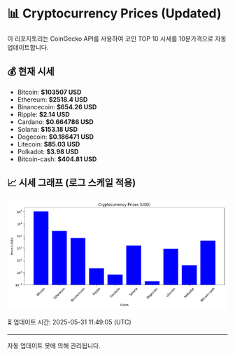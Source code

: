 
# 📊 Cryptocurrency Prices (Updated)

이 리포지토리는 CoinGecko API를 사용하여 코인 TOP 10 시세를 10분가격으로 자동 업데이트합니다.

## 💰 현재 시세
- Bitcoin: **$103507 USD**
- Ethereum: **$2518.4 USD**
- Binancecoin: **$654.26 USD**
- Ripple: **$2.14 USD**
- Cardano: **$0.664786 USD**
- Solana: **$153.18 USD**
- Dogecoin: **$0.186471 USD**
- Litecoin: **$85.03 USD**
- Polkadot: **$3.98 USD**
- Bitcoin-cash: **$404.81 USD**

## 📈 시세 그래프 (로그 스케일 적용)
![Crypto Prices](crypto_prices.png)

⏳ 업데이트 시간: 2025-05-31 11:49:05 (UTC)

---
자동 업데이트 봇에 의해 관리됩니다.
